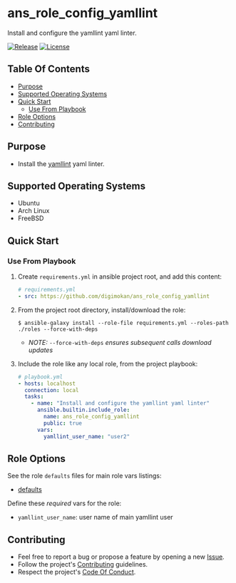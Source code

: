 # ans_role_config_yamllint

Install and configure the yamllint yaml linter.

[![Release](https://img.shields.io/github/release/digimokan/ans_role_config_yamllint.svg?label=release)](https://github.com/digimokan/ans_role_config_yamllint/releases/latest "Latest Release Notes")
[![License](https://img.shields.io/badge/license-MIT-blue.svg?label=license)](LICENSE.md "Project License")

## Table Of Contents

* [Purpose](#purpose)
* [Supported Operating Systems](#supported-operating-systems)
* [Quick Start](#quick-start)
    * [Use From Playbook](#use-from-playbook)
* [Role Options](#role-options)
* [Contributing](#contributing)

## Purpose

* Install the [yamllint](https://github.com/adrienverge/yamllint) yaml linter.

## Supported Operating Systems

* Ubuntu
* Arch Linux
* FreeBSD

## Quick Start

### Use From Playbook

1. Create `requirements.yml` in ansible project root, and add this content:

   ```yaml
   # requirements.yml
   - src: https://github.com/digimokan/ans_role_config_yamllint
   ```

2. From the project root directory, install/download the role:

   ```shell
   $ ansible-galaxy install --role-file requirements.yml --roles-path ./roles --force-with-deps
   ```

   * _NOTE:_ `--force-with-deps` _ensures subsequent calls download updates_

3. Include the role like any local role, from the project playbook:

   ```yaml
   # playbook.yml
   - hosts: localhost
     connection: local
     tasks:
       - name: "Install and configure the yamllint yaml linter"
         ansible.builtin.include_role:
           name: ans_role_config_yamllint
           public: true
         vars:
           yamllint_user_name: "user2"
   ```

## Role Options

See the role `defaults` files for main role vars listings:

  * [defaults](../defaults/main/)

Define these _required_ vars for the role:

  * `yamllint_user_name`: user name of main yamllint user

## Contributing

* Feel free to report a bug or propose a feature by opening a new
  [Issue](https://github.com/digimokan/ans_role_config_yamllint/issues).
* Follow the project's [Contributing](CONTRIBUTING.md) guidelines.
* Respect the project's [Code Of Conduct](CODE_OF_CONDUCT.md).

